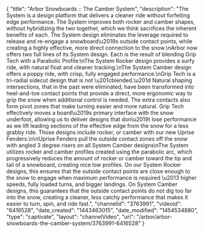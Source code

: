 {
    "title": "Arbor Snowboards :: The Camber System",
    "description": "The System is a design platform that delivers a cleaner ride without forfeiting edge performance. The System improves both rocker and camber shapes, without hybridizing the two together, which we think sacrifices the inherent benefits of each. The System design eliminates the leverage required to release and re-engage a snowboard\u2019s outside contact points, while creating a highly effective, more direct connection to the snow.\nArbor now offers two full lines of its System design. Each is the result of blending Grip Tech with a Parabolic Profile:\nThe System Rocker design provides a surfy ride, with natural float and cleaner tracking.\nThe System Camber design offers a poppy ride, with crisp, fully engaged performance.\nGrip Tech is a tri-radial sidecut design that is not \u201cblended.\u201d Natural shaping intersections, that in the past were eliminated, have been transformed into heel-and-toe contact points that provide a direct, more ergonomic way to grip the snow when additional control is needed. The extra contacts also form pivot zones that make turning easier and more natural. Grip Tech effectively moves a board\u2019s primary interface with the snow underfoot, allowing us to deliver designs that don\u2019t lose performance as we lift leading sections of the effective edge from the snow for a less grabby ride. Those designs include rocker, or camber with our new Uprise Fenders.\n\nUprise Fenders pull the outside contact zones off the snow with angled 3 degree risers on all System Camber designs\nThe System utilizes rocker and camber profiles created using the parabolic arc, which progressively reduces the amount of rocker or camber toward the tip and tail of a snowboard, creating nice low profiles. On our System Rocker designs, this ensures that the outside contact points are close enough to the snow to engage when maximum performance is required \u2013 higher speeds, fully loaded turns, and bigger landings. On System Camber designs, this guarantees that the outside contact points do not dig too far into the snow, creating a cleaner, less catchy performance that makes it easier to turn, spin, and ride fast.",
    "channelid": "3763991",
    "videoid": "6416528",
    "date_created": "1443463015",
    "date_modified": "1454534880",
    "type": "captivate",
    "layout": "channelVideo",
    "url": "\/arbor\/arbor-snowboards-the-camber-system\/3763991-6416528"
}